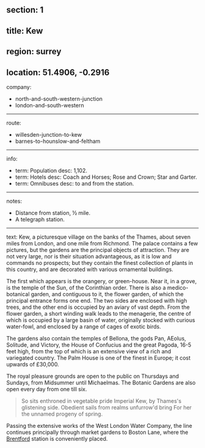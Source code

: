 section: 1
----
title: Kew
----
region: surrey
----
location: 51.4906, -0.2916
----
company:
- north-and-south-western-junction
- london-and-south-western
----
route:
- willesden-junction-to-kew
- barnes-to-hounslow-and-feltham
----
info:
- term: Population
  desc: 1,102.
- term: Hotels
  desc: Coach and Horses; Rose and Crown; Star and Garter.
- term: Omnibuses
  desc: to and from the station.
----
notes:
- Distance from station, ½ mile.
- A telegraph station.
----
text: Kew, a picturesque village on the banks of the Thames, about seven miles from London, and one mile from Richmond. The palace contains a few pictures, but the gardens are the principal objects of attraction. They are not very large, nor is their situation advantageous, as it is low and commands no prospects; but they contain the finest collection of plants in this country, and are decorated with various ornamental buildings.

The first which appears is the orangery, or green-house. Near it, in a grove, is the temple of the Sun, of the Corinthian order. There is also a medico-botanical garden, and contiguous to it, the flower garden, of which the principal entrance forms one end. The two sides are enclosed with high trees, and the other end is occupied by an aviary of vast depth. From the flower garden, a short winding walk leads to the menagerie, the centre of which is occupied by a large basin of water, originally stocked with curious water-fowl, and enclosed by a range of cages of exotic birds.

The gardens also contain the temples of Bellona, the gods Pan, AEolus, Solitude, and Victory, the House of Confucius and the great Pagoda, 16-5 feet high, from the top of which is an extensive view of a rich and variegated country. The Palm House is one of the finest in Europe; it cost upwards of £30,000.

The royal pleasure grounds are open to the public on Thursdays and Sundays, from Midsummer until Michaelmas. The Botanic Gardens are also open every day from one till six.

> So sits enthroned in vegetable pride
> Imperial Kew, by Thames's glistening side.
> Obedient sails from realms unfurrow'd bring
> For her the unnamed progeny of spring.

Passing the extensive works of the West London Water Company, the line continues principally through market gardens to Boston Lane, where the [Brentford](/stations/brentford) station is conveniently placed.
